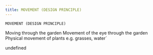```yaml
---
title: MOVEMENT (DESIGN PRINCIPLE)
---
```

`MOVEMENT (DESIGN PRINCIPLE)`

Moving through the garden
Movement of the eye through the garden
Physical movement of plants e.g. grasses, water`

undefined
